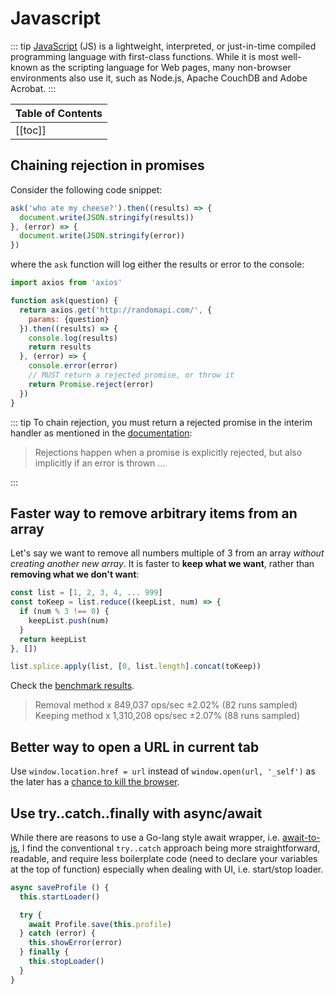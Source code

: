 # Javascript

::: tip
[JavaScript](https://developer.mozilla.org/en-US/docs/Web/JavaScript) (JS) is a lightweight, interpreted, or just-in-time compiled programming language with first-class functions. While it is most well-known as the scripting language for Web pages, many non-browser environments also use it, such as Node.js, Apache CouchDB and Adobe Acrobat.
:::

| Table of Contents |
|:------------------|
| [[toc]] |

## Chaining rejection in promises

Consider the following code snippet:

```js
ask('who ate my cheese?').then((results) => {
  document.write(JSON.stringify(results))
}, (error) => {
  document.write(JSON.stringify(error))
})
```

where the `ask` function will log either the results or error to the console:

```js
import axios from 'axios'

function ask(question) {
  return axios.get('http://randomapi.com/', {
    params: {question}
  }).then((results) => {
    console.log(results)
    return results
  }, (error) => {
    console.error(error)
    // MUST return a rejected promise, or throw it
    return Promise.reject(error)
  })
}
```

::: tip
To chain rejection, you must return a rejected promise in the interim handler as mentioned in the [documentation](https://developers.google.com/web/fundamentals/primers/promises#javascript_exceptions_and_promises):

> Rejections happen when a promise is explicitly rejected, but also implicitly if an error is thrown ...

:::

## Faster way to remove arbitrary items from an array

Let's say we want to remove all numbers multiple of 3 from an array _without creating another new array_. It is faster to **keep what we want**, rather than **removing what we don't want**:

```js
const list = [1, 2, 3, 4, ... 999]
const toKeep = list.reduce((keepList, num) => {
  if (num % 3 !== 0) {
    keepList.push(num)
  }
  return keepList
}, [])

list.splice.apply(list, [0, list.length].concat(toKeep))
```

Check the [benchmark results](https://tonicdev.com/knyki12/remove-arbitrary-array-items).

> Removal method x 849,037 ops/sec ±2.02% (82 runs sampled)
> Keeping method x 1,310,208 ops/sec ±2.07% (88 runs sampled)

## Better way to open a URL in current tab

Use `window.location.href = url` instead of `window.open(url, '_self')` as the later has a [chance to kill the browser](https://stackoverflow.com/a/23394403/940030).

## Use try..catch..finally with async/await

While there are reasons to use a Go-lang style await wrapper, i.e. [await-to-js](https://github.com/scopsy/await-to-js), I find the conventional `try..catch` approach being more straightforward, readable, and require less boilerplate code (need to declare your variables at the top of function) especially when dealing with UI, i.e. start/stop loader.

```js
async saveProfile () {
  this.startLoader()

  try {
    await Profile.save(this.profile)
  } catch (error) {
    this.showError(error)
  } finally {
    this.stopLoader()
  }
}
```
